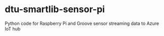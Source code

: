 # dtu-smartlib-sensor-pi
Python code for Raspberry Pi and Groove sensor streaming data to Azure IoT hub

